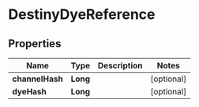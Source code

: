 
# DestinyDyeReference

## Properties
Name | Type | Description | Notes
------------ | ------------- | ------------- | -------------
**channelHash** | **Long** |  |  [optional]
**dyeHash** | **Long** |  |  [optional]



